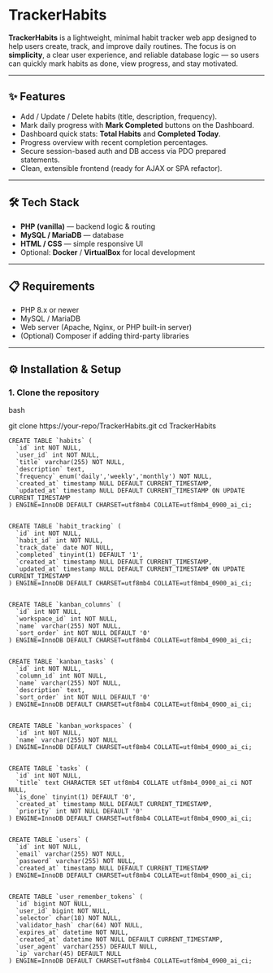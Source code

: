 # TrackerHabits

**TrackerHabits** is a lightweight, minimal habit tracker web app designed to help users create, track, and improve daily routines. The focus is on **simplicity**, a clear user experience, and reliable database logic — so users can quickly mark habits as done, view progress, and stay motivated.

---

## ✨ Features
- Add / Update / Delete habits (title, description, frequency).  
- Mark daily progress with **Mark Completed** buttons on the Dashboard.  
- Dashboard quick stats: **Total Habits** and **Completed Today**.  
- Progress overview with recent completion percentages.  
- Secure session-based auth and DB access via PDO prepared statements.  
- Clean, extensible frontend (ready for AJAX or SPA refactor).  

---

## 🛠 Tech Stack
- **PHP (vanilla)** — backend logic & routing  
- **MySQL / MariaDB** — database  
- **HTML / CSS** — simple responsive UI  
- Optional: **Docker** / **VirtualBox** for local development  

---

## 📋 Requirements
- PHP 8.x or newer  
- MySQL / MariaDB  
- Web server (Apache, Nginx, or PHP built-in server)  
- (Optional) Composer if adding third-party libraries  

---

## ⚙️ Installation & Setup

### 1. Clone the repository
bash


git clone https://your-repo/TrackerHabits.git
cd TrackerHabits

```
CREATE TABLE `habits` (
  `id` int NOT NULL,
  `user_id` int NOT NULL,
  `title` varchar(255) NOT NULL,
  `description` text,
  `frequency` enum('daily','weekly','monthly') NOT NULL,
  `created_at` timestamp NULL DEFAULT CURRENT_TIMESTAMP,
  `updated_at` timestamp NULL DEFAULT CURRENT_TIMESTAMP ON UPDATE CURRENT_TIMESTAMP
) ENGINE=InnoDB DEFAULT CHARSET=utf8mb4 COLLATE=utf8mb4_0900_ai_ci;


CREATE TABLE `habit_tracking` (
  `id` int NOT NULL,
  `habit_id` int NOT NULL,
  `track_date` date NOT NULL,
  `completed` tinyint(1) DEFAULT '1',
  `created_at` timestamp NULL DEFAULT CURRENT_TIMESTAMP,
  `updated_at` timestamp NULL DEFAULT CURRENT_TIMESTAMP ON UPDATE CURRENT_TIMESTAMP
) ENGINE=InnoDB DEFAULT CHARSET=utf8mb4 COLLATE=utf8mb4_0900_ai_ci;


CREATE TABLE `kanban_columns` (
  `id` int NOT NULL,
  `workspace_id` int NOT NULL,
  `name` varchar(255) NOT NULL,
  `sort_order` int NOT NULL DEFAULT '0'
) ENGINE=InnoDB DEFAULT CHARSET=utf8mb4 COLLATE=utf8mb4_0900_ai_ci;


CREATE TABLE `kanban_tasks` (
  `id` int NOT NULL,
  `column_id` int NOT NULL,
  `name` varchar(255) NOT NULL,
  `description` text,
  `sort_order` int NOT NULL DEFAULT '0'
) ENGINE=InnoDB DEFAULT CHARSET=utf8mb4 COLLATE=utf8mb4_0900_ai_ci;


CREATE TABLE `kanban_workspaces` (
  `id` int NOT NULL,
  `name` varchar(255) NOT NULL
) ENGINE=InnoDB DEFAULT CHARSET=utf8mb4 COLLATE=utf8mb4_0900_ai_ci;


CREATE TABLE `tasks` (
  `id` int NOT NULL,
  `title` text CHARACTER SET utf8mb4 COLLATE utf8mb4_0900_ai_ci NOT NULL,
  `is_done` tinyint(1) DEFAULT '0',
  `created_at` timestamp NULL DEFAULT CURRENT_TIMESTAMP,
  `priority` int NOT NULL DEFAULT '0'
) ENGINE=InnoDB DEFAULT CHARSET=utf8mb4 COLLATE=utf8mb4_0900_ai_ci;


CREATE TABLE `users` (
  `id` int NOT NULL,
  `email` varchar(255) NOT NULL,
  `password` varchar(255) NOT NULL,
  `created_at` timestamp NULL DEFAULT CURRENT_TIMESTAMP
) ENGINE=InnoDB DEFAULT CHARSET=utf8mb4 COLLATE=utf8mb4_0900_ai_ci;


CREATE TABLE `user_remember_tokens` (
  `id` bigint NOT NULL,
  `user_id` bigint NOT NULL,
  `selector` char(18) NOT NULL,
  `validator_hash` char(64) NOT NULL,
  `expires_at` datetime NOT NULL,
  `created_at` datetime NOT NULL DEFAULT CURRENT_TIMESTAMP,
  `user_agent` varchar(255) DEFAULT NULL,
  `ip` varchar(45) DEFAULT NULL
) ENGINE=InnoDB DEFAULT CHARSET=utf8mb4 COLLATE=utf8mb4_0900_ai_ci;

